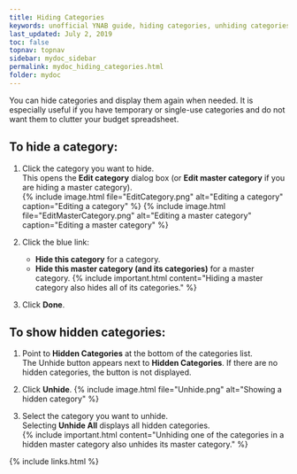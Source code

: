 ```yaml
---
title: Hiding Categories
keywords: unofficial YNAB guide, hiding categories, unhiding categories
last_updated: July 2, 2019
toc: false
topnav: topnav
sidebar: mydoc_sidebar
permalink: mydoc_hiding_categories.html
folder: mydoc
---
```


You can hide categories and display them again when needed. It is especially useful if you have temporary or single-use categories and do not want them to clutter your budget spreadsheet.

## To hide a category:

1.  Click the category you want to hide.
<br/>This opens the **Edit category** dialog box (or **Edit master category** if you are hiding a master category).<br/>
    {% include image.html file="EditCategory.png" alt="Editing a category" caption="Editing a category" %}
    {% include image.html file="EditMasterCategory.png" alt="Editing a master category" caption="Editing a master category" %}
2.  Click the blue link:
    *  **Hide this category** for a category.
    *  **Hide this master category (and its categories)** for a master category.
        {% include important.html content="Hiding a master category also hides all of its categories." %}

3.  Click **Done**.

## To show hidden categories:

1.  Point to **Hidden Categories** at the bottom of the categories list. <br/>The Unhide button appears next to **Hidden Categories**. If there are no hidden categories, the button is not displayed.<br/>

2.  Click **Unhide**.
    {% include image.html file="Unhide.png" alt="Showing a hidden category" %}

3.  Select the category you want to unhide. <br/> Selecting **Unhide All** displays all hidden categories.<br/>
    {% include important.html content="Unhiding one of the categories in a hidden master category also unhides its master category." %}

{% include links.html %}
